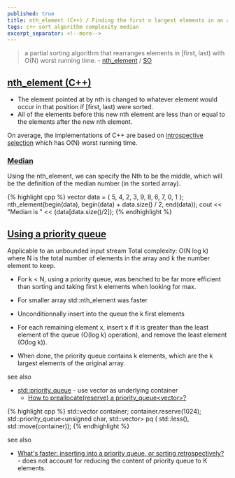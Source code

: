```yaml
---
published: true
title: nth_element (C++) / Finding the first n largest elements in an array
tags: c++ sort algorithm complexity median
excerpt_separator: <!--more-->
---
```

> a partial sorting algorithm that rearranges elements in \[first, last) with O(N) worst running time. - [nth_element](https://en.cppreference.com/w/cpp/algorithm/nth_element) / [SO](https://stackoverflow.com/questions/7272534/finding-the-first-n-largest-elements-in-an-array)

<!--more-->

## [nth_element (C++)](https://en.cppreference.com/w/cpp/algorithm/nth_element)
- The element pointed at by nth is changed to whatever element would occur in that position if [first, last) were sorted. 
- All of the elements before this new nth element are less than or equal to the elements after the new nth element. 

On average, the implementations of C++ are based on [introspective selection](https://en.wikipedia.org/wiki/Selection_algorithm) which has O(N) worst running time. 

### [Median](https://helloacm.com/c-coding-reference-partial-sorting-with-nth_element-from-algorithm-header/)
Using the nth_element, we can specify the Nth to be the middle, which will be the definition of the median number (in the sorted array).

{% highlight cpp %}
vector<int> data = { 5, 4, 2, 3, 9, 8, 6, 7, 0, 1 };
nth_element(begin(data), begin(data) + data.size() / 2, end(data));
cout << "Median is " << (data[data.size()/2]);
{% endhighlight %}
  
  
## [Using a priority queue](https://stackoverflow.com/a/7273074/51386)

Applicable to an unbounded input stream
Total complexity: O(N log k) where N is the total number of elements in the array and k the number element to keep. 
  
- For k \< N, using a priority queue, was benched to be far more efficient than sorting and taking first k elements when looking for max.
- For smaller array std::nth_element was faster

  
- Unconditionnally insert into the queue the k first elements
- For each remaining element x, insert x if it is greater than the least element of the queue (O(log k) operation), and remove the least element (O(log k)).
- When done, the priority queue contains k elements, which are the k largest elements of the original array.


  
see also
- [std::priority_queue](https://en.cppreference.com/w/cpp/container/priority_queue) - use vector as underlying container
	- [How to preallocate(reserve) a priority_queue\<vector\>?](https://stackoverflow.com/a/29236236/51386)

{% highlight cpp %}
std::vector<unsigned char> container;
container.reserve(1024);
std::priority_queue<unsigned char, std::vector<unsigned char>> pq (
    std::less<unsigned char>(), std::move(container));
{% endhighlight %}
  
see also
- [What's faster: inserting into a priority queue, or sorting retrospectively?](https://stackoverflow.com/questions/3759112/whats-faster-inserting-into-a-priority-queue-or-sorting-retrospectively) - does not account for reducing the content of priority queue to K elements.
